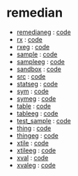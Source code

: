 
# remedian

- [remedianeg](docs/remedianeg.md) : [code](../remedianeg.py)
- [rx](docs/rx.md) : [code](../rx.py)
- [rxeg](docs/rxeg.md) : [code](../rxeg.py)
- [sample](docs/sample.md) : [code](../sample.py)
- [sampleeg](docs/sampleeg.md) : [code](../sampleeg.py)
- [sandbox](docs/sandbox.md) : [code](../sandbox.py)
- [src](docs/src.md) : [code](../src.py)
- [statseg](docs/statseg.md) : [code](../statseg.py)
- [sym](docs/sym.md) : [code](../sym.py)
- [symeg](docs/symeg.md) : [code](../symeg.py)
- [table](docs/table.md) : [code](../table.py)
- [tableeg](docs/tableeg.md) : [code](../tableeg.py)
- [test_sample](docs/test_sample.md) : [code](../test_sample.py)
- [thing](docs/thing.md) : [code](../thing.py)
- [thingeg](docs/thingeg.md) : [code](../thingeg.py)
- [xtile](docs/xtile.md) : [code](../xtile.py)
- [xtileeg](docs/xtileeg.md) : [code](../xtileeg.py)
- [xval](docs/xval.md) : [code](../xval.py)
- [xvaleg](docs/xvaleg.md) : [code](../xvaleg.py)

